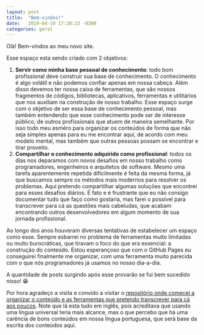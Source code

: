 ```yaml
---
layout: post
title:  "Bem-vindos!"
date:   2019-04-10 17:28:23 -0300
categories: geral
---
```


Olá! Bem-vindos ao meu novo site.

Esse espaço esta sendo criado com 2 objetivos:

1. **Servir como minha base pessoal de conhecimento**: todo bom profissional deve construir sua base de conhecimento. O conhecimento é algo volátil e não podemos confiar apenas em nossa cabeça. Além disso devemos ter nossa caixa de ferramentas, que são nossos fragmentos de códigos, bibliotecas, aplicativos, ferramentas e utilitários que nos auxiliam na construção de nosso trabalho. Esse espaço surge com o objetivo de ser essa base de conhecimento pessoal, mas também entendendo que esse conhecimento pode ser de interesse público, de outros profissionais que atuem de maneira semelhante. Por isso todo meu esméro para organizar os conteúdos de forma que não seja simples apenas para eu me encontrar aqui, de acordo com meu modelo mental, mas também que outras pessoas possam se encontrar e tirar proveito.
2. **Compartilhar o conhecimento adquirido como profissional**: todos os dias nos deparamos com novos desafios em nosso trabalho como programadores, engenheiros e arquitetos de software. Mesmo uma tarefa aparentemente repetida dificilmente é feita da mesma forma, já que buscamos sempre os métodos mais modernos para resolver os problemas. Aqui pretendo compartilhar algumas soluções que encontrei para esses desafios diários. É fato e é frustrante que eu não consigo documentar tudo que faço como gostaria, mas farei o possível para transcrever para cá as questões mais cabeludas, que acabam encontrando outros desenvolvedores em algum momento de sua jornada profissional.

Ao longo dos anos houveram diversas tentativas de estabelecer um espaço como esse. Sempre esbarrei no problema de ferramentas muito limitadas ou muito burocráticas, que tiravam o foco do que era essencial: a construção do conteúdo. Estou esperançoso que com o GitHub Pages eu conseguirei finalmente me organizar, com uma ferramenta muito parecida com o que nós programadores já usamos no nosso dia-a-dia.

A quantidade de posts surgindo após esse provarão se fui bem sucedido nisso! 😁

Por hora agradeço a visita e convido a visitar o [repositório onde comecei a organizar o conteúdo e as ferramentas que pretendo transcrever para cá aos poucos](https://github.com/ravero/dev-toolbox). Note que lá esta tudo em inglês, pois acreditava que usando uma língua universal teria mais alcance, mas o que percebo que há uma carência de bons conteúdos em nossa língua portuguesa, que será base da escrita dos conteúdos aqui.

